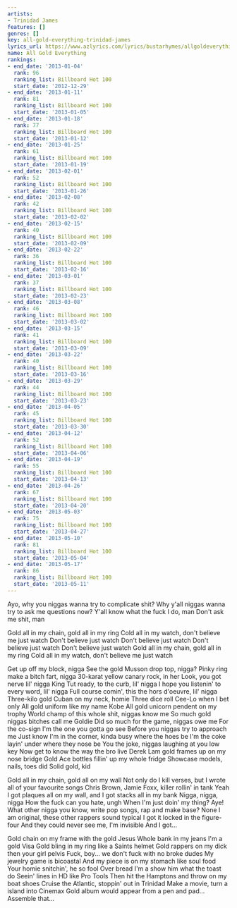 ```yaml
---
artists:
- Trinidad James
features: []
genres: []
key: all-gold-everything-trinidad-james
lyrics_url: https://www.azlyrics.com/lyrics/bustarhymes/allgoldeverything.html
name: All Gold Everything
rankings:
- end_date: '2013-01-04'
  rank: 96
  ranking_list: Billboard Hot 100
  start_date: '2012-12-29'
- end_date: '2013-01-11'
  rank: 81
  ranking_list: Billboard Hot 100
  start_date: '2013-01-05'
- end_date: '2013-01-18'
  rank: 77
  ranking_list: Billboard Hot 100
  start_date: '2013-01-12'
- end_date: '2013-01-25'
  rank: 61
  ranking_list: Billboard Hot 100
  start_date: '2013-01-19'
- end_date: '2013-02-01'
  rank: 52
  ranking_list: Billboard Hot 100
  start_date: '2013-01-26'
- end_date: '2013-02-08'
  rank: 42
  ranking_list: Billboard Hot 100
  start_date: '2013-02-02'
- end_date: '2013-02-15'
  rank: 40
  ranking_list: Billboard Hot 100
  start_date: '2013-02-09'
- end_date: '2013-02-22'
  rank: 36
  ranking_list: Billboard Hot 100
  start_date: '2013-02-16'
- end_date: '2013-03-01'
  rank: 37
  ranking_list: Billboard Hot 100
  start_date: '2013-02-23'
- end_date: '2013-03-08'
  rank: 46
  ranking_list: Billboard Hot 100
  start_date: '2013-03-02'
- end_date: '2013-03-15'
  rank: 41
  ranking_list: Billboard Hot 100
  start_date: '2013-03-09'
- end_date: '2013-03-22'
  rank: 40
  ranking_list: Billboard Hot 100
  start_date: '2013-03-16'
- end_date: '2013-03-29'
  rank: 44
  ranking_list: Billboard Hot 100
  start_date: '2013-03-23'
- end_date: '2013-04-05'
  rank: 45
  ranking_list: Billboard Hot 100
  start_date: '2013-03-30'
- end_date: '2013-04-12'
  rank: 52
  ranking_list: Billboard Hot 100
  start_date: '2013-04-06'
- end_date: '2013-04-19'
  rank: 55
  ranking_list: Billboard Hot 100
  start_date: '2013-04-13'
- end_date: '2013-04-26'
  rank: 67
  ranking_list: Billboard Hot 100
  start_date: '2013-04-20'
- end_date: '2013-05-03'
  rank: 75
  ranking_list: Billboard Hot 100
  start_date: '2013-04-27'
- end_date: '2013-05-10'
  rank: 81
  ranking_list: Billboard Hot 100
  start_date: '2013-05-04'
- end_date: '2013-05-17'
  rank: 86
  ranking_list: Billboard Hot 100
  start_date: '2013-05-11'
---
```



Ayo, why you niggas wanna try to complicate shit?
Why y'all niggas wanna try to ask me questions now?
Y'all know what the fuck I do, man
Don't ask me shit, man


Gold all in my chain, gold all in my ring
Cold all in my watch, don't believe me just watch
Don't believe just watch
Don't believe just watch
Don't believe just watch
Don't believe just watch
Gold all in my chain, gold all in my ring
Cold all in my watch, don't believe me just watch


Get up off my block, nigga
See the gold Musson drop top, nigga?
Pinky ring make a bitch fart, nigga
30-karat yellow canary rock, in her
Look, you got nerve lil' nigga
King Tut ready, to the curb, lil' nigga
I hope you listenin' to every word, lil' nigga
Full course comin', this the hors d'oeuvre, lil' nigga
Three-kilo gold Cuban on my neck, homie
Three dice roll Cee-Lo when I bet only
All gold uniform like my name Kobe
All gold unicorn pendent on my trophy
World champ of this whole shit, niggas know me
So much gold niggas bitches call me Goldie
Did so much for the game, niggas owe me
For the co-sign I'm the one you gotta go see
Before you niggas try to approach me
Just know I'm in the corner, kinda busy where the hoes be
I'm the coke layin' under where they nose be
You the joke, niggas laughing at you low key
Now get to know the way the bro live
Derek Lam gold frames up on my nose bridge
Gold Ace bottles fillin' up my whole fridge
Showcase models, nails, toes did
Solid gold, kid




Gold all in my chain, gold all on my wall
Not only do I kill verses, but I wrote all of your favourite songs
Chris Brown, Jamie Foxx, killer rollin' in tank
Yeah I got plaques all on my wall, and I got stacks all in my bank
Nigga, nigga, nigga
How the fuck can you hate, ungh
When I'm just doin' my thing? Aye!
What other nigga you know, write pop songs, rap and make base? None
I am original, these other rappers sound typical
I got it locked in the figure-four
And they could never see me, I'm invisible
And I got...


Gold chain on my frame with the gold Jesus
Whole bank in my jeans I'm a gold Visa
Gold bling in my ring like a Saints helmet
Gold rappers on my dick then your girl pelvis
Fuck, boy... we don't fuck with no broke dudes
My jewelry game is bicoastal
And my piece is on my stomach like soul food
Your homie snitchin', he so fool
Over bread I'm a show him what the toast do
Seein' lines in HD like Pro Tools
Then hit the Hamptons and throw on my boat shoes
Cruise the Atlantic, stoppin' out in Trinidad
Make a movie, turn a island into Cinemax
Gold album would appear from a pen and pad...
Assemble that...





